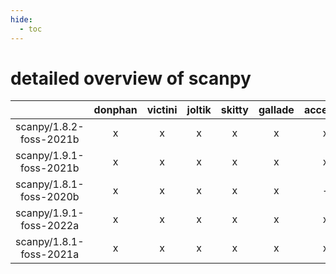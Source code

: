 ```yaml
---
hide:
  - toc
---
```


detailed overview of scanpy
===========================

| |donphan|victini|joltik|skitty|gallade|accelgor|swalot|doduo|
| :---: | :---: | :---: | :---: | :---: | :---: | :---: | :---: | :---: |
|scanpy/1.8.2-foss-2021b|x|x|x|x|x|x|x|x|
|scanpy/1.9.1-foss-2021b|x|x|x|x|x|x|x|x|
|scanpy/1.8.1-foss-2020b|x|x|x|x|x|-|x|x|
|scanpy/1.9.1-foss-2022a|x|x|x|x|x|x|x|x|
|scanpy/1.8.1-foss-2021a|x|x|x|x|x|x|x|x|
